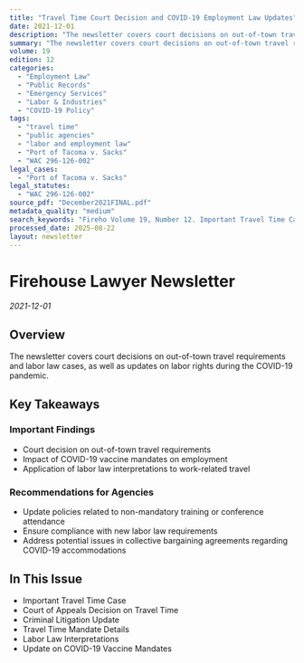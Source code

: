 ```yaml
---
title: "Travel Time Court Decision and COVID-19 Employment Law Updates"
date: 2021-12-01
description: "The newsletter covers court decisions on out-of-town travel requirements and labor law cases, as well as updates on labor rights during the COVID-19 pandemic."
summary: "The newsletter covers court decisions on out-of-town travel requirements and labor law cases, as well as updates on labor rights during the COVID-19 pandemic."
volume: 19
edition: 12
categories:
  - "Employment Law"
  - "Public Records"
  - "Emergency Services"
  - "Labor & Industries"
  - "COVID-19 Policy"
tags:
  - "travel time"
  - "public agencies"
  - "labor and employment law"
  - "Port of Tacoma v. Sacks"
  - "WAC 296-126-002"
legal_cases:
  - "Port of Tacoma v. Sacks"
legal_statutes:
  - "WAC 296-126-002"
source_pdf: "December2021FINAL.pdf"
metadata_quality: "medium"
search_keywords: "Fireho Volume 19, Number 12. Important Travel Time Case. Court of Appeals Issued Decision. Important Travel Time Case. Port of Tacoma v. Sacks. MWA Interpretation. Travel Time Requirements. Legal Upda..."
processed_date: 2025-08-22
layout: newsletter
---
```


# Firehouse Lawyer Newsletter

*2021-12-01*

## Overview

The newsletter covers court decisions on out-of-town travel requirements and labor law cases, as well as updates on labor rights during the COVID-19 pandemic.

## Key Takeaways

### Important Findings

- Court decision on out-of-town travel requirements
- Impact of COVID-19 vaccine mandates on employment
- Application of labor law interpretations to work-related travel

### Recommendations for Agencies

- Update policies related to non-mandatory training or conference attendance
- Ensure compliance with new labor law requirements
- Address potential issues in collective bargaining agreements regarding COVID-19 accommodations

## In This Issue

- Important Travel Time Case
- Court of Appeals Decision on Travel Time
- Criminal Litigation Update
- Travel Time Mandate Details
- Labor Law Interpretations
- Update on COVID-19 Vaccine Mandates

